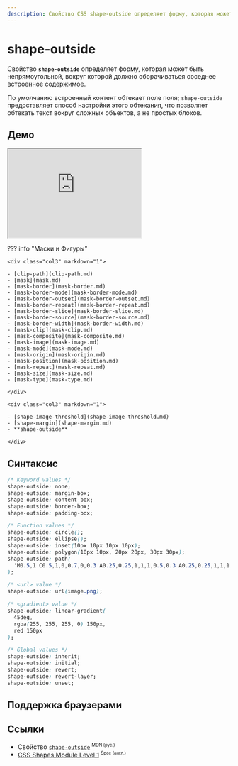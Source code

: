 ```yaml
---
description: Свойство CSS shape-outside определяет форму, которая может быть непрямоугольной, вокруг которой должно оборачиваться соседнее встроенное содержимое.
---
```


# shape-outside

Свойство **`shape-outside`** определяет форму, которая может быть непрямоугольной, вокруг которой должно оборачиваться соседнее встроенное содержимое.

По умолчанию встроенный контент обтекает поле поля; `shape-outside` предоставляет способ настройки этого обтекания, что позволяет обтекать текст вокруг сложных объектов, а не простых блоков.

## Демо

<iframe class="interactive is-default-height" height="200" src="https://interactive-examples.mdn.mozilla.net/pages/css/shape-outside.html" title="MDN Web Docs Interactive Example" loading="lazy" data-readystate="complete"></iframe>

??? info "Маски и Фигуры"

    <div class="col3" markdown="1">

    - [clip-path](clip-path.md)
    - [mask](mask.md)
    - [mask-border](mask-border.md)
    - [mask-border-mode](mask-border-mode.md)
    - [mask-border-outset](mask-border-outset.md)
    - [mask-border-repeat](mask-border-repeat.md)
    - [mask-border-slice](mask-border-slice.md)
    - [mask-border-source](mask-border-source.md)
    - [mask-border-width](mask-border-width.md)
    - [mask-clip](mask-clip.md)
    - [mask-composite](mask-composite.md)
    - [mask-image](mask-image.md)
    - [mask-mode](mask-mode.md)
    - [mask-origin](mask-origin.md)
    - [mask-position](mask-position.md)
    - [mask-repeat](mask-repeat.md)
    - [mask-size](mask-size.md)
    - [mask-type](mask-type.md)

    </div>

    <div class="col3" markdown="1">

    - [shape-image-threshold](shape-image-threshold.md)
    - [shape-margin](shape-margin.md)
    - **shape-outside**

    </div>

## Синтаксис

```css
/* Keyword values */
shape-outside: none;
shape-outside: margin-box;
shape-outside: content-box;
shape-outside: border-box;
shape-outside: padding-box;

/* Function values */
shape-outside: circle();
shape-outside: ellipse();
shape-outside: inset(10px 10px 10px 10px);
shape-outside: polygon(10px 10px, 20px 20px, 30px 30px);
shape-outside: path(
  'M0.5,1 C0.5,1,0,0.7,0,0.3 A0.25,0.25,1,1,1,0.5,0.3 A0.25,0.25,1,1,1,1,0.3 C1,0.7,0.5,1,0.5,1 Z'
);

/* <url> value */
shape-outside: url(image.png);

/* <gradient> value */
shape-outside: linear-gradient(
  45deg,
  rgba(255, 255, 255, 0) 150px,
  red 150px
);

/* Global values */
shape-outside: inherit;
shape-outside: initial;
shape-outside: revert;
shape-outside: revert-layer;
shape-outside: unset;
```

## Поддержка браузерами

<p class="ciu_embed" data-feature="mdn-css__properties__shape-outside" data-periods="future_1,current,past_1,past_2" data-accessible-colours="false"></p>

## Ссылки

- Свойство [`shape-outside`](https://developer.mozilla.org/ru/docs/Web/CSS/shape-outside) <sup><small>MDN (рус.)</small></sup>
- [CSS Shapes Module Level 1](https://w3c.github.io/csswg-drafts/css-shapes/#shape-outside-property) <sup><small>Spec (англ.)</small></sup>
